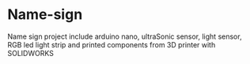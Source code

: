 # Name-sign
Name sign project include arduino nano, ultraSonic sensor, light sensor, RGB led light strip and printed components from 3D printer with SOLIDWORKS
